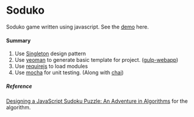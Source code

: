 # Soduko
Soduko game written using javascript. See the [demo]() here.

#### Summary
1. Use [Singleton](http://addyosmani.com/resources/essentialjsdesignpatterns/book/) design pattern
2. Use [yeoman](http://yeoman.io/) to generate basic template for project. ([gulp-webapp](https://github.com/yeoman/generator-gulp-webapp))
3. Use [requirejs](http://requirejs.org/) to load modules
4. Use [mocha](http://mochajs.org/) for unit testing. (Along with [chai](http://chaijs.com/))



##### Reference
[Designing a JavaScript Sudoku Puzzle: An Adventure in Algorithms](http://moriel.smarterthanthat.com/tips/javascript-sudoku-backtracking-algorithm/) for the algorithm.